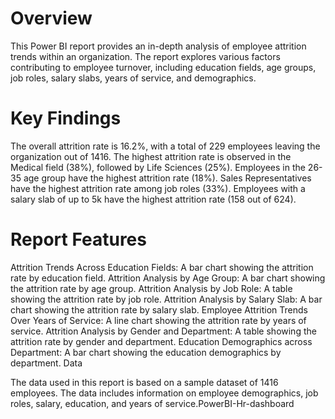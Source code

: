 # Overview

This Power BI report provides an in-depth analysis of employee attrition trends within an organization. The report explores various factors contributing to employee turnover, including education fields, age groups, job roles, salary slabs, years of service, and demographics.

# Key Findings

The overall attrition rate is 16.2%, with a total of 229 employees leaving the organization out of 1416.
The highest attrition rate is observed in the Medical field (38%), followed by Life Sciences (25%).
Employees in the 26-35 age group have the highest attrition rate (18%).
Sales Representatives have the highest attrition rate among job roles (33%).
Employees with a salary slab of up to 5k have the highest attrition rate (158 out of 624).

# Report Features

Attrition Trends Across Education Fields: A bar chart showing the attrition rate by education field.
Attrition Analysis by Age Group: A bar chart showing the attrition rate by age group.
Attrition Analysis by Job Role: A table showing the attrition rate by job role.
Attrition Analysis by Salary Slab: A bar chart showing the attrition rate by salary slab.
Employee Attrition Trends Over Years of Service: A line chart showing the attrition rate by years of service.
Attrition Analysis by Gender and Department: A table showing the attrition rate by gender and department.
Education Demographics across Department: A bar chart showing the education demographics by department.
Data

The data used in this report is based on a sample dataset of 1416 employees. The data includes information on employee demographics, job roles, salary, education, and years of service.PowerBI-Hr-dashboard
